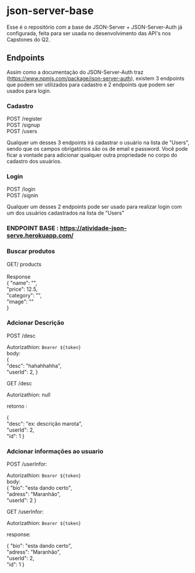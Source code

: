 # json-server-base

Esse é o repositório com a base de JSON-Server + JSON-Server-Auth já configurada, feita para ser usada no desenvolvimento das API's nos Capstones do Q2.

## Endpoints

Assim como a documentação do JSON-Server-Auth traz (https://www.npmjs.com/package/json-server-auth), existem 3 endpoints que podem ser utilizados para cadastro e 2 endpoints que podem ser usados para login.

### Cadastro

POST /register <br/>
POST /signup <br/>
POST /users

Qualquer um desses 3 endpoints irá cadastrar o usuário na lista de "Users", sendo que os campos obrigatórios são os de email e password.
Você pode ficar a vontade para adicionar qualquer outra propriedade no corpo do cadastro dos usuários.

### Login

POST /login <br/>
POST /signin

Qualquer um desses 2 endpoints pode ser usado para realizar login com um dos usuários cadastrados na lista de "Users"

### ENDPOINT BASE : https://atividade-json-serve.herokuapp.com/

### Buscar produtos

GET/ products <br/>
<br/>
Response <br/>
{
"name": "",<br/>
"price": 12.5,<br/>
"category": "",<br/>
"image": ""<br/>
}

### Adcionar Descrição

POST /desc

Autorizathion: `Bearer ${token}` <br/>
body: <br/>
{ <br/>
"desc": "hahahhahha", <br/>
"userId": 2,
}

GET /desc

Autorizathion: null <br/>

retorno :<br/>

{ <br/>
"desc": "ex: descrição marota",<br/>
"userId": 2,<br/>
"id": 1
}

### Adcionar informações ao usuario

POST /userInfor:

Autorizathion: `Bearer ${token}` <br/>
body:<br/>
{
"bio": "esta dando certo",<br/>
"adress": "Maranhão",<br/>
"userId": 2
}

GET /userInfor:

Autorizathion: `Bearer ${token}` <br/>

response:

{
"bio": "esta dando certo", <br/>
"adress": "Maranhão", <br/>
"userId": 2, <br/>
"id": 1
}
